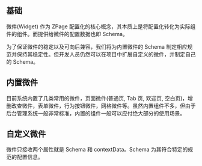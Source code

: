 ## 基础

微件(Widget) 作为 ZPage 配置化的核心概念，其本质上是将配置化转化为实际组件的组件。而提供给微件的配置数据也即 Schema。

为了保证微件的稳定以及可向后兼容，我们将为内置微件的 Schema 制定相应规范并保持其稳定性。但开发人员仍然可以在项目中扩展自定义的微件，并制定自己的 Schema。

## 内置微件

目前系统内置了几类常用的微件，页面微件(普通页, Tab 页, 欢迎页, 空白页)，增删改查微件，表单微件，行为按钮微件，网格微件等。虽然内置组件不多，但由于后台管理系统一般非常标准，内置的组件一般可以应付绝大部分的使用场景。

## 自定义微件

微件只接收两个属性就是 Schema 和 contextData。Schema 为其符合特定的规范的配置信息。
